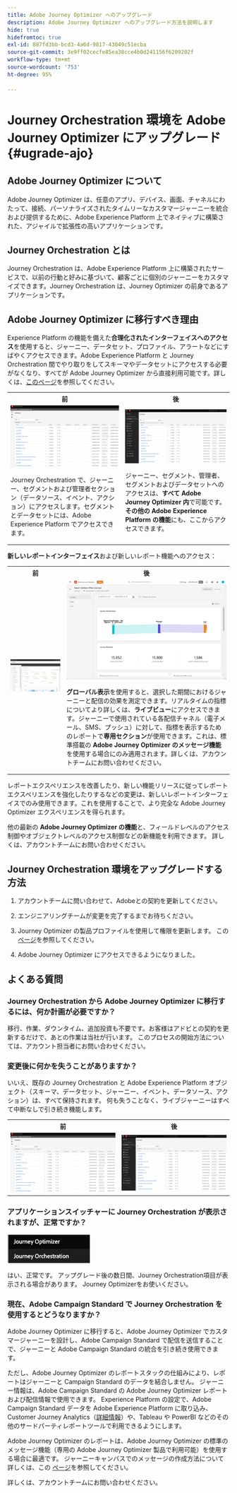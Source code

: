 ```yaml
---
title: Adobe Journey Optimizer へのアップグレード
description: Adobe Journey Optimizer へのアップグレード方法を説明します
hide: true
hidefromtoc: true
exl-id: 887fd3bb-bcd3-4a6d-9817-43049c51ecba
source-git-commit: 3e9ff02cecfe85ea38cce4b0d241156f6209202f
workflow-type: tm+mt
source-wordcount: '753'
ht-degree: 95%

---
```


# Journey Orchestration 環境を Adobe Journey Optimizer にアップグレード{#ugrade-ajo}

## Adobe Journey Optimizer について

Adobe Journey Optimizer は、任意のアプリ、デバイス、画面、チャネルにわたって、接続、パーソナライズされたタイムリーなカスタマージャーニーを統合および提供するために、Adobe Experience Platform 上でネイティブに構築された、アジャイルで拡張性の高いアプリケーションです。

## Journey Orchestration とは

Journey Orchestration は、Adobe Experience Platform 上に構築されたサービスで、以前の行動と好みに基づいて、顧客ごとに個別のジャーニーをカスタマイズできます。Journey Orchestration は、Journey Optimizer の前身であるアプリケーションです。

## Adobe Journey Optimizer に移行すべき理由

Experience Platform の機能を備えた&#x200B;**合理化されたインターフェイスへのアクセス**&#x200B;を使用すると、ジャーニー、データセット、プロファイル、アラートなどにすばやくアクセスできます。Adobe Experience Platform と Journey Orchestration 間でやり取りをしてスキーマやデータセットにアクセスする必要がなくなり、すべてが Adobe Journey Optimizer から直接利用可能です。詳しくは、[このページ](https://experienceleague.adobe.com/docs/journey-optimizer/using/get-started/user-interface.html?lang=ja)を参照してください。

<table>
<tr>
<th>前</th>
<th>後</th>
</tr>
<tr>
<td><img src="../assets/migration-ajo-1.png"><p>Journey Orchestration で、ジャーニー、セグメントおよび管理者セクション（データソース、イベント、アクション）にアクセスします。セグメントとデータセットには、Adobe Experience Platform でアクセスできます。 </p></td>
<td><img src="../assets/migration-ajo-2.png"><p>ジャーニー、セグメント、管理者、セグメントおよびデータセットへのアクセスは、<strong>すべて Adobe Journey Optimizer 内</strong>で可能です。<strong>その他の Adobe Experience Platform の機能</strong>にも、ここからアクセスできます。</p></td>
</tr>
</table>

**新しいレポートインターフェイス**&#x200B;および新しいレポート機能へのアクセス：

<table>
<tr>
<th>前</th>
<th>後</th>
</tr>
<tr>
<td><img src="../assets/migration-ajo-5.png"></td>
<td><img src="../assets/migration-ajo-6.png"><p><strong>グローバル表示</strong>を使用すると、選択した期間におけるジャーニーと配信の効果を測定できます。リアルタイムの指標についてより詳しくは、<strong>ライブビュー</strong>にアクセスできます。ジャーニーで使用されている各配信チャネル（電子メール、SMS、プッシュ）に対して、指標を表示するためのレポートで<strong>専用セクション</strong>が使用できます。これは、標準搭載の <strong>Adobe Journey Optimizer のメッセージ機能</strong>を使用する場合にのみ適用されます。詳しくは、アカウントチームにお問い合わせください。</p></td>
</tr>
</table>

レポートエクスペリエンスを改善したり、新しい機能リリースに従ってレポートエクスペリエンスを強化したりするなどの変更は、新しいレポートインターフェイスでのみ使用できます。これを使用することで、より完全な Adobe Journey Optimizer エクスペリエンスを得られます。

他の最新の **Adobe Journey Optimizer の機能**&#x200B;と、フィールドレベルのアクセス制御やオブジェクトレベルのアクセス制御などの新機能を利用できます。 詳しくは、アカウントチームにお問い合わせください。

## Journey Orchestration 環境をアップグレードする方法

1. アカウントチームに問い合わせて、Adobeとの契約を更新してください。

1. エンジニアリングチームが変更を完了するまでお待ちください。

1. Journey Optimizer の製品プロファイルを使用して権限を更新します。 この[ページ](https://experienceleague.adobe.com/docs/journey-optimizer/using/administration/ootb-product-profiles.html?lang=ja)を参照してください。

1. Adobe Journey Optimizer にアクセスできるようになりました。

## よくある質問

### Journey Orchestration から Adobe Journey Optimizer に移行するには、何か計画が必要ですか？

移行、作業、ダウンタイム、追加投資も不要です。お客様はアドビとの契約を更新するだけで、あとの作業は当社が行います。 このプロセスの開始方法については、アカウント担当者にお問い合わせください。

### 変更後に何かを失うことがありますか？

いいえ、既存の Journey Orchestration と Adobe Experience Platform オブジェクト（スキーマ、データセット、ジャーニー、イベント、データソース、アクション）は、すべて保持されます。 何も失うことなく、ライブジャーニーはすべて中断なしで引き続き機能します。

<table>
<tr>
<th>前</th>
<th>後</th>
</tr>
<tr>
<td><img src="../assets/migration-ajo-7.png"></td>
<td><img src="../assets/migration-ajo-8.png"></td>
</tr>
</table>

### アプリケーションスイッチャーに Journey Orchestration が表示されますが、正常ですか？

![](../assets/migration-ajo-9.png)

はい、正常です。 アップグレード後の数日間、Journey Orchestration項目が表示される場合があります。 Journey Optimizerをお使いください。

### 現在、Adobe Campaign Standard で Journey Orchestration を使用するとどうなりますか？

Adobe Journey Optimizer に移行すると、Adobe Journey Optimizer でカスタマージャーニーを設計し、Adobe Campaign Standard で配信を送信することで、ジャーニーと Adobe Campaign Standard の統合を引き続き使用できます。

ただし、Adobe Journey Optimizer のレポートスタックの仕組みにより、レポートはジャーニーと Campaign Standard のデータを結合しません。 ジャーニー情報は、Adobe Campaign Standard の Adobe Journey Optimizer レポートおよび配信情報で使用できます。 Experience Platform の設定で、Adobe Campaign Standard データを Adobe Experience Platform に取り込み、Customer Journey Analytics（[詳細情報](https://business.adobe.com/products/experience-platform/customer-journey-analytics.html)）や、Tableau や PowerBI などのその他のサードパーティレポートツールで利用できるようにします。

Adobe Journey Optimizer のレポートは、Adobe Journey Optimizer の標準のメッセージ機能（専用の Adobe Journey Optimizer 製品で利用可能）を使用する場合に最適です。 ジャーニーキャンバスでのメッセージの作成方法について詳しくは、この [ページ](https://experienceleague.adobe.com/docs/journey-optimizer/using/messages/messages-in-journeys.html?lang=ja)を参照してください。

詳しくは、アカウントチームにお問い合わせください。
